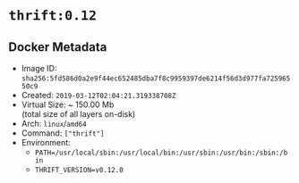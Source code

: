 # `thrift:0.12`

## Docker Metadata

- Image ID: `sha256:5fd586d0a2e9f44ec652485dba7f8c9959397de6214f56d3d977fa72596550c9`
- Created: `2019-03-12T02:04:21.319338708Z`
- Virtual Size: ~ 150.00 Mb  
  (total size of all layers on-disk)
- Arch: `linux`/`amd64`
- Command: `["thrift"]`
- Environment:
  - `PATH=/usr/local/sbin:/usr/local/bin:/usr/sbin:/usr/bin:/sbin:/bin`
  - `THRIFT_VERSION=v0.12.0`
